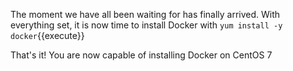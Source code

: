 The moment we have all been waiting for has finally arrived.
With everything set, it is now time to install Docker with
`yum install -y docker`{{execute}}

That's it! You are now capable of installing Docker on CentOS 7

